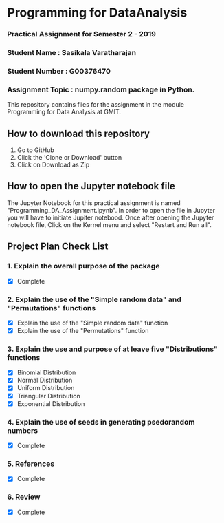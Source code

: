 # Programming for DataAnalysis
### Practical Assignment for Semester 2 - 2019
### Student Name : Sasikala Varatharajan
### Student Number : G00376470

### Assignment Topic : numpy.random package in Python.

This repository contains files for the assignment in the module 
Programming for Data Analysis at GMIT.

## How to download this repository
1. Go to GitHub
2. Click the 'Clone or Download' button
3. Click on Download as Zip

## How to open the Jupyter notebook file
The Jupyter Notebook for this practical assignment is named "Programming_DA_Assignment.ipynb". In order to open the file in Jupyter you will have to initiate Jupiter notebood. Once after opening the Jupyter notebook file, Click on the Kernel menu and select "Restart and Run all".

## Project Plan Check List

### 1. Explain the overall purpose of the package
- [x] Complete

### 2. Explain the use of the "Simple random data" and "Permutations" functions
- [x] Explain the use of the "Simple random data" function
- [x] Explain the use of the "Permutations" function

### 3. Explain the use and purpose of at leave five "Distributions" functions 
- [x] Binomial Distribution
- [x] Normal Distribution
- [x] Uniform Distribution
- [x] Triangular Distribution
- [x] Exponential Distribution

### 4. Explain the use of seeds in generating psedorandom numbers
- [x] Complete
### 5. References
- [x] Complete
### 6. Review
- [x] Complete
